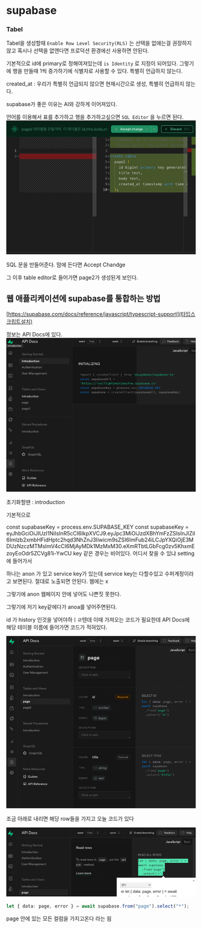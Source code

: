# supabase

### Tabel

Tabel을 생성할때 `Enable Row Level Security(RLS)` 는 선택을 없애는걸 권장하지 않고 혹시나 선택을 없앤다면 프로덕션 환경에선 사용하면 안된다.

기본적으로 id에 primary로 정해여져있는데 `is Identity` 로 지정이 되어있다. 그렇기에 행을 만들때 1씩 증가하기에 식별자로 사용할 수 있다. 특별히 언급하지 않는다.

created_at : 우리가 특별히 언급되지 않으면 현재시간으로 생성, 특별히 언급하지 않는다.

supabase가 좋은 이유는 AI와 강하게 이어져있다.

언어를 이용해서 표를 추가하고 행을 추가하고싶으면 `SQL Editor` 을 누르면 된다.
![Alt text](/Supabase/assets/image.png)

SQL 문을 만들어준다.
맘에 든다면 Accept Chandge

그 이후 table editor로 들어가면 page2가 생성된게 보인다.

## 웹 애플리케이션에 supabase를 통합하는 방법

[https://supabase.com/docs/reference/javascript/typescript-support](타입스크립트설치)

정보는 API Docs에 있다.
![Alt text](/Supabase/assets/image-1.png)

초기화할땐 : introduction

기본적으로

const supabaseKey = process.env.SUPABASE_KEY
const supabaseKey = eyJhbGciOiJIUzI1NiIsInR5cCI6IkpXVCJ9.eyJpc3MiOiJzdXBhYmFzZSIsInJlZiI6Imlzb2xmbHFidHptc2hqd3NhZnJ3Iiwicm9sZSI6ImFub24iLCJpYXQiOjE3MDUzNzczMTMsImV4cCI6MjAyMDk1MzMxM30.eXmRTbtLGbFcg0zv5KhxmEzoyEoOdr5ZCVg81i-YwCU
key 같은 경우는 비어있다. 어디서 찾을 수 있냐 setting에 들어가서

하나는 anon 가 있고 service key가 있는데 service key는 다할수있고 수퍼계정이라고 보면된다. 절대로 노출되면 안된다. 웹에는 x

그렇기에 anon 웹페이지 안에 넣어도 나쁜짓 못한다.

그렇기에 저기 key같에다가 anoa를 넣어주면된다.

id 가 history 인것을 넣어야하ㅣㄹ텐데 이때 가져오는 코드가 필요한데
API Docs에 해당 테이블 이름에 들어가면 코드가 적혀있다.

![Alt text](/Supabase/assets/image-2.png)

조금 아래로 내리면 해당 row들을 가지고 오늘 코드가 있다

![Alt text](/Supabase/assets/image-3.png)

```ts
let { data: page, error } = await supabase.from("page").select("*");
```

page 안에 있는 모든 컬럼을 가지고온다 라는 읨
